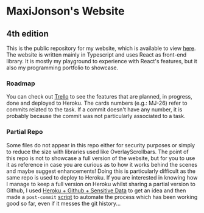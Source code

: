 # MaxiJonson's Website

## 4th edition

This is the public repository for my website, which is available to view [here](www.maxijonson.com). The website is written mainly in Typescript and uses React as front-end library. It is mostly my playground to experience with React's features, but it also my programming portfolio to showcase.

### Roadmap

You can check out [Trello](https://trello.com/b/9iho7pi4) to see the features that are planned, in progress, done and deployed to Heroku. The cards numbers (e.g.: MJ-26) refer to commits related to the task. If a commit doesn't have any number, it is probably because the commit was not particularly associated to a task.

### Partial Repo

Some files do not appear in this repo either for security purposes or simply to reduce the size with libraries used like OverlayScrollbars. The point of this repo is not to showcase a full version of the website, but for you to use it as reference in case you are curious as to how it works behind the scenes and maybe suggest enhancements! Doing this is particularly difficult as the same repo is used to deploy to Heroku. If you are interested in knowing how I manage to keep a full version on Heroku whilst sharing a partial version to Github, I used [Heroku + Github + Sensitive Data](https://gist.github.com/jczaplew/8307225) to get an idea and then made a `post-commit` [script](https://gist.github.com/maxijonson/a1470f10d0af78effcf74842780b095b) to automate the process which has been working good so far, even if it messes the git history...
